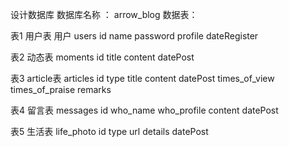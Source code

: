 设计数据库
数据库名称 ： arrow_blog
数据表： 

表1 用户表
用户 users
id name password profile dateRegister

表2 动态表
moments
id title content datePost

表3 article表
articles
id type title content datePost times_of_view  times_of_praise remarks

表4 留言表
messages
id who_name who_profile  content datePost

表5 生活表
life_photo
id type url details datePost
